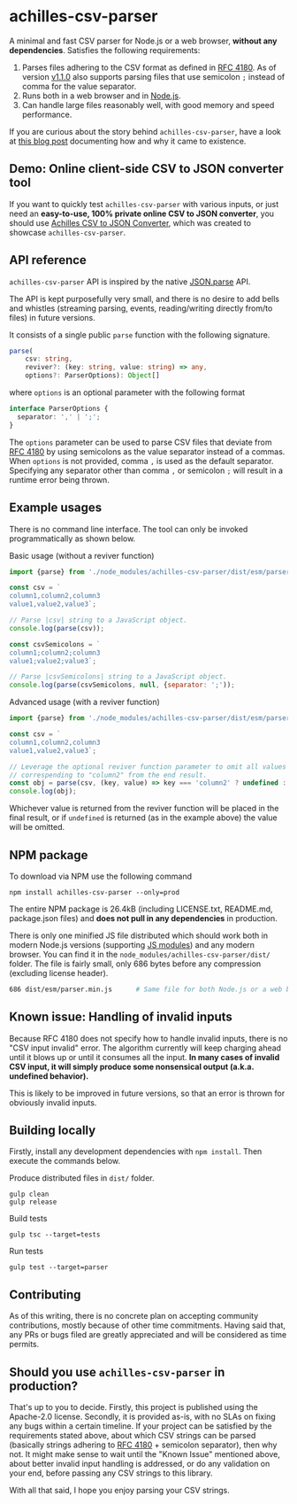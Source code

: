 # achilles-csv-parser
A minimal and fast CSV parser for Node.js or a web browser, **without any
dependencies**. Satisfies the following requirements:

1. Parses files adhering to the CSV format as defined in
   [RFC 4180](https://tools.ietf.org/html/rfc4180#section-2). As of version
   [v1.1.0](https://github.com/freshp86/achilles-csv-parser/tree/v1.1.0) also
   supports parsing files that use semicolon `;` instead of comma for the value
   separator.
2. Runs both in a web browser and in [Node.js](https://nodejs.org/).
3. Can handle large files reasonably well, with good memory and speed
   performance.

If you are curious about the story behind `achilles-csv-parser`, have a look at
[this blog post](https://freshp86.github.io/blog/?post=achilles-csv-parser-a-minimal-csv-parser-in-javascript)
documenting how and why it came to existence.

## Demo: Online client-side CSV to JSON converter tool

If you want to quickly test `achilles-csv-parser` with various inputs, or just
need an **easy-to-use, 100% private online CSV to JSON converter**, you should
use [Achilles CSV to JSON Converter](https://freshp86.github.io/achilles-csv-parser/),
which was created to showcase `achilles-csv-parser`.

## API reference
`achilles-csv-parser` API is inspired by the native
[JSON.parse](https://developer.mozilla.org/en-US/docs/Web/JavaScript/Reference/Global_Objects/JSON/parse#Syntax)
API.

The API is kept purposefully very small, and there is no desire to add bells and
whistles (streaming parsing, events, reading/writing directly from/to files) in
future versions.

It consists of a single public `parse` function with the following signature.

```ts
parse(
    csv: string,
    reviver?: (key: string, value: string) => any,
    options?: ParserOptions): Object[]
```
where `options` is an optional parameter with the following format
```ts
interface ParserOptions {
  separator: ',' | ';';
}
```
The `options` parameter can be used to parse CSV files that deviate from
[RFC 4180](https://tools.ietf.org/html/rfc4180#section-2) by using semicolons
as the value separator instead of a commas. When `options` is not provided,
comma `,` is used as the default separator. Specifying any separator other than
comma `,` or semicolon `;` will result in a runtime error being thrown.

## Example usages

There is no command line interface. The tool can only be invoked
programmatically as shown below.

Basic usage (without a reviver function)
```js
import {parse} from './node_modules/achilles-csv-parser/dist/esm/parser.min.js';

const csv = `
column1,column2,column3
value1,value2,value3`;

// Parse |csv| string to a JavaScript object.
console.log(parse(csv));

const csvSemicolons = `
column1;column2;column3
value1;value2;value3`;

// Parse |csvSemicolons| string to a JavaScript object.
console.log(parse(csvSemicolons, null, {separator: ';'));
```

Advanced usage (with a reviver function)

```js
import {parse} from './node_modules/achilles-csv-parser/dist/esm/parser.min.js';

const csv = `
column1,column2,column3
value1,value2,value3`;

// Leverage the optional reviver function parameter to omit all values
// correspending to "column2" from the end result.
const obj = parse(csv, (key, value) => key === 'column2' ? undefined : value));
console.log(obj);
```

Whichever value is returned from the reviver function will be placed in the
final result, or if `undefined` is returned (as in the example above) the value
will be omitted.

## NPM package

To download via NPM use the following command
```
npm install achilles-csv-parser --only=prod
```

The entire NPM package is 26.4kB (including LICENSE.txt, README.md, package.json
files) and **does not pull in any dependencies** in production.

There is only one minified JS file distributed which should work both in modern
Node.js versions (supporting [JS modules](https://developer.mozilla.org/en-US/docs/Web/JavaScript/Guide/Modules))
and any modern browser. You can find it in the
`node_modules/achilles-csv-parser/dist/ ` folder. The file is fairly small, only
686 bytes before any compression (excluding license header).
```bash
686 dist/esm/parser.min.js      # Same file for both Node.js or a web browser
```

## Known issue: Handling of invalid inputs

Because RFC 4180 does not specify how to handle invalid inputs, there is no
"CSV input invalid" error. The algorithm currently will keep charging ahead
until it blows up or until it consumes all the input. **In many cases of invalid
CSV input, it will simply produce some nonsensical output (a.k.a. undefined
behavior).**

This is likely to be improved in future versions, so that an error is thrown
for obviously invalid inputs.

## Building locally

Firstly, install any development dependencies with `npm install`. Then execute
the commands below.

Produce distributed files in `dist/` folder.
```console
gulp clean
gulp release
```

Build tests
```console
gulp tsc --target=tests
```

Run tests
```console
gulp test --target=parser
```

## Contributing

As of this writing, there is no concrete plan on accepting community
contributions, mostly because of other time commitments. Having said that, any
PRs or bugs filed are greatly appreciated and will be considered as time
permits.

## Should you use `achilles-csv-parser` in production?

That's up to you to decide. Firstly, this project is published using the
Apache-2.0 license. Secondly, it is provided as-is, with no SLAs on
fixing any bugs within a certain timeline. If your project can be satisfied by
the requirements stated above, about which CSV strings can be parsed (basically
strings adhering to [RFC 4180](https://tools.ietf.org/html/rfc4180#section-2) +
semicolon separator), then why not. It might make sense to wait until the "Known
Issue" mentioned above, about better invalid input handling is addressed, or do
any validation on your end, before passing any CSV strings to this library.

With all that said, I hope you enjoy parsing your CSV strings.
